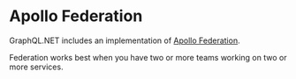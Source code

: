# Apollo Federation

GraphQL.NET includes an implementation of [Apollo Federation](https://www.apollographql.com/docs/apollo-server/federation/introduction/).

Federation works best when you have two or more teams working on two or more services.
